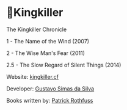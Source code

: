 # 🎻Kingkiller

The Kingkiller Chronicle

1 - The Name of the Wind (2007)

2 - The Wise Man's Fear (2011)

2.5 - The Slow Regard of Silent Things (2014)

Website: [kingkiller.cf](http://kingkiller.cf)

Developer: [Gustavo Simas da Silva](gsimas.github.io)

Books written by: [Patrick Rothfuss](https://www.patrickrothfuss.com/)




